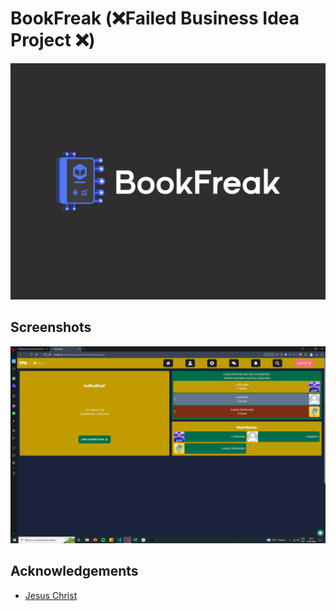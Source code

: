 
# BookFreak (❌Failed Business Idea Project ❌)

![Logo](/public/Logos/final-bookfreak-logo-mark.jpg)


## Screenshots

![August 2023](/assets/ProjectHistory/August.png)


## Acknowledgements

 - [Jesus Christ](https://en.wikipedia.org/wiki/Jesus)
